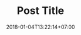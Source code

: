 ---
title: "Post Title"
date: 2018-01-04T13:22:14+07:00
draft: false
type: "post"
tags: ["javascript", "es6", "developers"]
---